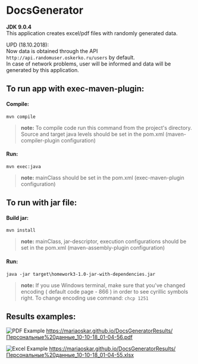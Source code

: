 # DocsGenerator
**JDK 9.0.4**  <br/>
This application creates excel/pdf files with randomly generated data.

UPD (18.10.2018): <br/>
Now data is obtained through the API `http://api.randomuser.oskerko.ru/users` by default.<br/>
In case of network problems, user will be informed and data will be generated by this application.

## To run app with exec-maven-plugin:
#### Compile:
```
mvn compile
```
> **note:** To compile code run this command from the project's directory. 
Source and target java levels should be set in the pom.xml (maven-compiler-plugin configuration)
#### Run:
```
mvn exec:java
```
> **note:** mainClass should be set in the pom.xml (exec-maven-plugin configuration)

## To run with jar file:
#### Build jar:
```
mvn install
```
> **note:** mainClass, jar-descriptor, execution configurations  should be set in the pom.xml (maven-assembly-plugin configuration)


#### Run:
```
java -jar target\homework3-1.0-jar-with-dependencies.jar
```

> **note:** If you use Windows terminal, make sure that you've changed encoding ( default code page - 866 ) in order to see cyrillic symbols right. 
To change encoding use command: `chcp 1251`

## Results examples:

![PDF Example](https://mariaoskar.github.io/DocsGeneratorResults/PDFTable.jpg)
<https://mariaoskar.github.io/DocsGeneratorResults/Персональные%20данные_10-10-18_01-04-56.pdf>

![Excel Example](https://mariaoskar.github.io/DocsGeneratorResults/excelTable.jpg)
<https://mariaoskar.github.io/DocsGeneratorResults/Персональные%20данные_10-10-18_01-04-55.xlsx>
